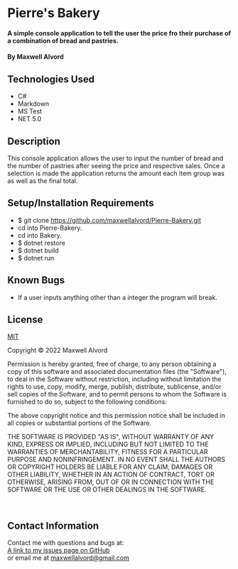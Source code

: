 # Pierre's Bakery

#### A simple console application to tell the user the price fro their purchase of a combination of bread and pastries.

#### By Maxwell Alvord

## Technologies Used

* C#
* Markdown
* MS Test
* NET 5.0

## Description
This console application allows the user to input the number of bread and the number of pastries after seeing the price and respective sales. Once a selection is made the application returns the amount each item group was as well as the final total.

## Setup/Installation Requirements

* $ git clone https://github.com/maxwellalvord/Pierre-Bakery.git
* cd into Pierre-Bakery.
* cd into Bakery.
* $ dotnet restore
* $ dotnet build 
* $ dotnet run

## Known Bugs

* If a user inputs anything other than a integer the program will break.

## License
[MIT](https://opensource.org/osd)

Copyright &copy;
2022 Maxwell Alvord

Permission is hereby granted, free of charge, to any person obtaining a copy of this software and associated documentation files (the "Software"), to deal in the Software without restriction, including without limitation the rights to use, copy, modify, merge, publish, distribute, sublicense, and/or sell copies of the Software, and to permit persons to whom the Software is furnished to do so, subject to the following conditions:

The above copyright notice and this permission notice shall be included in all copies or substantial portions of the Software.

THE SOFTWARE IS PROVIDED "AS IS", WITHOUT WARRANTY OF ANY KIND, EXPRESS OR IMPLIED, INCLUDING BUT NOT LIMITED TO THE WARRANTIES OF MERCHANTABILITY, FITNESS FOR A PARTICULAR PURPOSE AND NONINFRINGEMENT. IN NO EVENT SHALL THE AUTHORS OR COPYRIGHT HOLDERS BE LIABLE FOR ANY CLAIM, DAMAGES OR OTHER LIABILITY, WHETHER IN AN ACTION OF CONTRACT, TORT OR OTHERWISE, ARISING FROM, OUT OF OR IN CONNECTION WITH THE SOFTWARE OR THE USE OR OTHER DEALINGS IN THE SOFTWARE.

<br>

## Contact Information
Contact me with questions and bugs at: <br>
[A link to my issues page on GitHub](https://github.com/maxwellalvord/maxwellalvord/issues)<br>
or email me at <a href = "mailto:maxwellalvord@gmail.com">maxwellalvord@gmail.com</a>